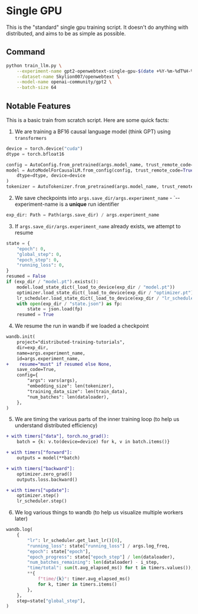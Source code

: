 # Single GPU

This is the "standard" single gpu training script. It doesn't do anything with distributed, and aims to be as simple as possible.

## Command

```bash
python train_llm.py \
    --experiment-name gpt2-openwebtext-single-gpu-$(date +%Y-%m-%dT%H-%M-%S) \
    --dataset-name Skylion007/openwebtext \
    --model-name openai-community/gpt2 \
    --batch-size 64
```

## Notable Features

This is a basic train from scratch script. Here are some quick facts:

1. We are training a BF16 causal language model (think GPT) using `transformers`

```python
device = torch.device("cuda")
dtype = torch.bfloat16

config = AutoConfig.from_pretrained(args.model_name, trust_remote_code=True)
model = AutoModelForCausalLM.from_config(config, trust_remote_code=True).to(
    dtype=dtype, device=device
)
tokenizer = AutoTokenizer.from_pretrained(args.model_name, trust_remote_code=True)
```

2. We save checkpoints into `args.save_dir/args.experiment_name` - `--experiment-name is a **unique** run identifier

```python
exp_dir: Path = Path(args.save_dir) / args.experiment_name
```

3. If `args.save_dir/args.experiment_name` already exists, we attempt to resume

```python
state = {
    "epoch": 0,
    "global_step": 0,
    "epoch_step": 0,
    "running_loss": 0,
}
resumed = False
if (exp_dir / "model.pt").exists():
    model.load_state_dict(_load_to_device(exp_dir / "model.pt"))
    optimizer.load_state_dict(_load_to_device(exp_dir / "optimizer.pt"))
    lr_scheduler.load_state_dict(_load_to_device(exp_dir / "lr_scheduler.pt"))
    with open(exp_dir / "state.json") as fp:
        state = json.load(fp)
    resumed = True
```

4. We resume the run in wandb if we loaded a checkpoint

```diff
wandb.init(
    project="distributed-training-tutorials",
    dir=exp_dir,
    name=args.experiment_name,
    id=args.experiment_name,
+    resume="must" if resumed else None,
    save_code=True,
    config={
        "args": vars(args),
        "embedding_size": len(tokenizer),
        "training_data_size": len(train_data),
        "num_batches": len(dataloader),
    },
)
```

5. We are timing the various parts of the inner training loop (to help us understand distributed efficiency)

```diff
+ with timers["data"], torch.no_grad():
    batch = {k: v.to(device=device) for k, v in batch.items()}

+ with timers["forward"]:
    outputs = model(**batch)

+ with timers["backward"]:
    optimizer.zero_grad()
    outputs.loss.backward()

+ with timers["update"]:
    optimizer.step()
    lr_scheduler.step()
```

6. We log various things to wandb (to help us visualize multiple workers later)

```python
wandb.log(
    {
        "lr": lr_scheduler.get_last_lr()[0],
        "running_loss": state["running_loss"] / args.log_freq,
        "epoch": state["epoch"],
        "epoch_progress": state["epoch_step"] / len(dataloader),
        "num_batches_remaining": len(dataloader) - i_step,
        "time/total": sum(t.avg_elapsed_ms() for t in timers.values()),
        **{
            f"time/{k}": timer.avg_elapsed_ms()
            for k, timer in timers.items()
        },
    },
    step=state["global_step"],
)
```